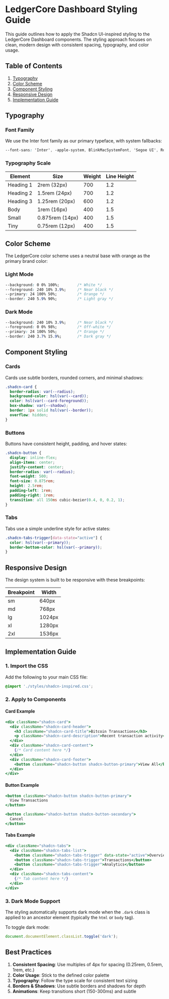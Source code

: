 # LedgerCore Dashboard Styling Guide

This guide outlines how to apply the Shadcn UI-inspired styling to the LedgerCore Dashboard components. The styling approach focuses on clean, modern design with consistent spacing, typography, and color usage.

## Table of Contents
1. [Typography](#typography)
2. [Color Scheme](#color-scheme)
3. [Component Styling](#component-styling)
4. [Responsive Design](#responsive-design)
5. [Implementation Guide](#implementation-guide)

## Typography

### Font Family
We use the Inter font family as our primary typeface, with system fallbacks:

```css
--font-sans: 'Inter', -apple-system, BlinkMacSystemFont, 'Segoe UI', Roboto, 'Helvetica Neue', sans-serif;
```

### Typography Scale

| Element | Size | Weight | Line Height |
|---------|------|--------|-------------|
| Heading 1 | 2rem (32px) | 700 | 1.2 |
| Heading 2 | 1.5rem (24px) | 700 | 1.2 |
| Heading 3 | 1.25rem (20px) | 600 | 1.2 |
| Body | 1rem (16px) | 400 | 1.5 |
| Small | 0.875rem (14px) | 400 | 1.5 |
| Tiny | 0.75rem (12px) | 400 | 1.5 |

## Color Scheme

The LedgerCore color scheme uses a neutral base with orange as the primary brand color:

### Light Mode
```css
--background: 0 0% 100%;        /* White */
--foreground: 240 10% 3.9%;     /* Near black */
--primary: 24 100% 50%;         /* Orange */
--border: 240 5.9% 90%;         /* Light gray */
```

### Dark Mode
```css
--background: 240 10% 3.9%;     /* Near black */
--foreground: 0 0% 98%;         /* Off-white */
--primary: 24 100% 50%;         /* Orange */
--border: 240 3.7% 15.9%;       /* Dark gray */
```

## Component Styling

### Cards
Cards use subtle borders, rounded corners, and minimal shadows:

```css
.shadcn-card {
  border-radius: var(--radius);
  background-color: hsl(var(--card));
  color: hsl(var(--card-foreground));
  box-shadow: var(--shadow);
  border: 1px solid hsl(var(--border));
  overflow: hidden;
}
```

### Buttons
Buttons have consistent height, padding, and hover states:

```css
.shadcn-button {
  display: inline-flex;
  align-items: center;
  justify-content: center;
  border-radius: var(--radius);
  font-weight: 500;
  font-size: 0.875rem;
  height: 2.5rem;
  padding-left: 1rem;
  padding-right: 1rem;
  transition: all 150ms cubic-bezier(0.4, 0, 0.2, 1);
}
```

### Tabs
Tabs use a simple underline style for active states:

```css
.shadcn-tabs-trigger[data-state="active"] {
  color: hsl(var(--primary));
  border-bottom-color: hsl(var(--primary));
}
```

## Responsive Design

The design system is built to be responsive with these breakpoints:

| Breakpoint | Width |
|------------|-------|
| sm | 640px |
| md | 768px |
| lg | 1024px |
| xl | 1280px |
| 2xl | 1536px |

## Implementation Guide

### 1. Import the CSS

Add the following to your main CSS file:

```css
@import './styles/shadcn-inspired.css';
```

### 2. Apply to Components

#### Card Example
```jsx
<div className="shadcn-card">
  <div className="shadcn-card-header">
    <h3 className="shadcn-card-title">Bitcoin Transactions</h3>
    <p className="shadcn-card-description">Recent transaction activity</p>
  </div>
  <div className="shadcn-card-content">
    {/* Card content here */}
  </div>
  <div className="shadcn-card-footer">
    <button className="shadcn-button shadcn-button-primary">View All</button>
  </div>
</div>
```

#### Button Example
```jsx
<button className="shadcn-button shadcn-button-primary">
  View Transactions
</button>

<button className="shadcn-button shadcn-button-secondary">
  Cancel
</button>
```

#### Tabs Example
```jsx
<div className="shadcn-tabs">
  <div className="shadcn-tabs-list">
    <button className="shadcn-tabs-trigger" data-state="active">Overview</button>
    <button className="shadcn-tabs-trigger">Transactions</button>
    <button className="shadcn-tabs-trigger">Analytics</button>
  </div>
  <div className="shadcn-tabs-content">
    {/* Tab content here */}
  </div>
</div>
```

### 3. Dark Mode Support

The styling automatically supports dark mode when the `.dark` class is applied to an ancestor element (typically the `html` or `body` tag).

To toggle dark mode:

```jsx
document.documentElement.classList.toggle('dark');
```

## Best Practices

1. **Consistent Spacing**: Use multiples of 4px for spacing (0.25rem, 0.5rem, 1rem, etc.)
2. **Color Usage**: Stick to the defined color palette
3. **Typography**: Follow the type scale for consistent text sizing
4. **Borders & Shadows**: Use subtle borders and shadows for depth
5. **Animations**: Keep transitions short (150-300ms) and subtle
